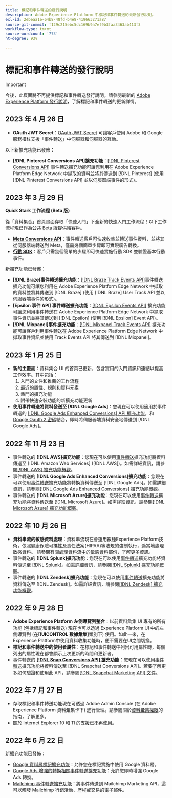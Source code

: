 ```yaml
---
title: 標記和事件轉送的發行說明
description: Adobe Experience Platform 中標記和事件轉送的最新發行說明。
exl-id: 2ebeaa1e-64b8-48fd-b4e8-419663271a87
source-git-commit: f129c215ebc5dc169b9a7ef9b3faa3463ab413f3
workflow-type: tm+mt
source-wordcount: '773'
ht-degree: 93%

---
```


# 標記和事件轉送的發行說明

>[!IMPORTANT]
>
>今後，此頁面將不再提供標記和事件轉送發行說明。請參閱最新的 [Adobe Experience Platform 發行說明](https://experienceleague.adobe.com/docs/experience-platform/release-notes/latest.html#data-collection)，了解標記和事件轉送的更新詳情。

## 2023 年 4 月 26 日

* **OAuth JWT Secret**：[OAuth JWT Secret](https://experienceleague.adobe.com/docs/experience-platform/tags/event-forwarding/secrets.html) 可讓客戶使用 Adob&#x200B;&#x200B;e 和 Google 服務權杖支援「事件轉送」中伺服器和伺服器的互動。

以下新擴充功能已發佈：

* **[!DNL Pinterest Conversions API]擴充功能**：[[!DNL Pinterest Conversions API]](https://experienceleague.adobe.com/docs/experience-platform/tags/extensions/server/pinterest/overview.html) 事件轉送擴充功能可讓您利用在 Adob&#x200B;&#x200B;e Experience Platform Edge Network 中擷取的資料並將其傳送到 [!DNL Pinterest] (使用 [!DNL Pinterest Conversions API] 並以伺服器端事件的形式)。

## 2023 年 3 月 29 日

**Quick Stark 工作流程 (Beta 版)**

從「資料集合」首頁畫面存取「快速入門」下全新的快速入門工作流程！以下工作流程現已作為公共 Beta 版提供給客戶。
* **[Meta Conversions API](https://experienceleague.adobe.com/docs/experience-platform/tags/extensions/server/meta/overview.html#quick-start)**：事件轉送客戶可快速收集並轉送事件資料，並將其從伺服器端轉送到 Meta，僅需幾個簡單步驟即可實現廣告轉換。
* **[行動 SDK](https://developer.adobe.com/client-sdks/documentation/)**：客戶只需幾個簡單的步驟即可快速實施行動 SDK 並驗證基本行動事件。

新擴充功能已發佈：

* **[!DNL Braze]事件轉送擴充功能**：[[!DNL Braze Track Events API]](https://experienceleague.adobe.com/docs/experience-platform/tags/extensions/server/braze/overview.html)事件轉送擴充功能可讓您利用在 Adob&#x200B;&#x200B;e Experience Platform Edge Network 中擷取的資料並將其傳送到 [!DNL Braze] (使用 [!DNL Braze] User Track API 並以伺服器端事件的形式)。
* **[Epsilon 事件 API] 事件轉送擴充功能**：[[!DNL Epsilon Events API]](https://experienceleague.adobe.com/docs/experience-platform/tags/extensions/server/braze/overview.html) 擴充功能可讓您利用事件轉送在 Adob&#x200B;&#x200B;e Experience Platform Edge Network 中擷取事件資訊並將其傳送到 [!DNL Epsilon] (使用 [!DNL Epsilon] Event API)。
* **[!DNL Mixpanel]事件擴充功能**：[[!DNL Mixpanel Track Events API]](https://experienceleague.adobe.com/docs/experience-platform/tags/extensions/server/braze/overview.html) 擴充功能可讓客戶利用事件轉送在 Adob&#x200B;&#x200B;e Experience Platform Edge Network 中擷取事件資訊並使用 Track Events API 將其傳送到 [!DNL Mixpanel]。

## 2023 年 1 月 25 日

* **新的主畫面**：資料集合 UI 的首頁已更新，包含實用的入門資訊和連結以提高工作效率。其中包括：
   1. 入門的文件和推薦的工作流程
   1. 最近的屬性、規則和資料元素
   1. 熱門的擴充功能
   1. 附帶快速安裝功能的新擴充功能更新
* **使用事件轉送將資料發送至 [!DNL Google Ads]**：您現在可以使用適用於事件轉送的 [[!DNL Google Ads Enhanced Conversions] API 擴充功能](../extensions/server/google-ads-enhanced-conversions/overview.md)，和 [Google Oauth 2 密碼](../ui/event-forwarding/secrets.md#google-oauth2)結合，即時將伺服器端資料安全地傳送到 [!DNL Google Ads]。

## 2022 年 11 月 23 日

* 事件轉送的 **[!DNL AWS]擴充功能**：您現在可以使用[事件轉送](../../tags/ui/event-forwarding/overview.md)擴充功能將資料傳送至 [!DNL Amazon Web Services] ([!DNL AWS])。如需詳細資訊，請參閱[[!DNL AWS] 擴充功能概觀](../../tags/extensions/server/aws/overview.md)。
* 事件轉送的 **[!DNL Google Ads Enhanced Conversions]擴充功能**：您現在可以使用[事件轉送](../../tags/ui/event-forwarding/overview.md)擴充功能將轉換資料傳送至 [!DNL Google Ads]。如需詳細資訊，請參閱[[!DNL Google Ads Enhanced Conversions] 擴充功能概觀](../../tags/extensions/server/google-ads-enhanced-conversions/overview.md)。
* 事件轉送的 **[!DNL Microsoft Azure]擴充功能**：您現在可以使用[事件轉送](../../tags/ui/event-forwarding/overview.md)擴充功能將資料傳送至 [!DNL Microsoft Azure]。如需詳細資訊，請參閱[[!DNL Microsoft Azure] 擴充功能概觀](../../tags/extensions/server/azure/overview.md)。

## 2022 年 10 月 26 日

* **資料串流的敏感資料處理**：資料串流現在會運用數種Experience Platform技術，依照健康保險可攜性及責任法案(HIPAA)等法規的強制執行，適當地處理敏感資料。 請參閱有關[處理資料流中的敏感資料](../../datastreams/overview.md#sensitive)部份，了解更多資訊。
* 事件轉送的 **[!DNL Splunk]擴充功能**：您現在可以使用[事件轉送](../ui/event-forwarding/overview.md)擴充功能將資料傳送至 [!DNL Splunk]。如需詳細資訊，請參閱[[!DNL Splunk] 擴充功能概觀](../extensions/server/splunk/overview.md)。
* 事件轉送的 **[!DNL Zendesk]擴充功能**：您現在可以使用[事件轉送](../ui/event-forwarding/overview.md)擴充功能將資料傳送至 [!DNL Zendesk]。如需詳細資訊，請參閱[[!DNL Zendesk] 擴充功能概觀](../extensions/server/zendesk/overview.md)。

## 2022 年 9 月 28 日

* **Adobe Experience Platform 左側導覽列整合**：以前資料彙集 UI 專有的所有功能 (包括標記和事件轉送) 現在也可以透過 Experience Platform UI 中的左側導覽列 (在&#x200B;**[!UICONTROL 數據彙集]**&#x200B;類別下) 使用。如此一來，在Experience Platform中使用資料收集功能時，便不需要在UI之間切換。
* **標記和事件轉送中的使用者屬性**：在標記和事件轉送中列出可用屬性時，每個列出的屬性現在都會顯示上次更新的時間和更新者。
* 事件轉送的 **[[!DNL Snap Conversions API] 擴充功能](https://exchange.adobe.com/apps/ec/108550)**：您現在可以使用[事件轉送](../../tags/ui/event-forwarding/overview.md)擴充功能將資料傳送至 [!DNL Snapchat Conversions API]。若要了解更多如何驗證和使用此 API，請參閱[[!DNL Snapchat Marketing API] 文件](https://marketingapi.snapchat.com/docs/conversion.html)。

## 2022 年 7 月 27 日

* 存取標記和事件轉送功能現在可透過 Adob&#x200B;&#x200B;e Admin Console (在 Adob&#x200B;&#x200B;e Experience Platform 資料彙集卡下) 進行管理。請參閱關於[資料彙集權限](../../collection/permissions.md)的指南，了解更多。
* 關於 Internet Explorer 10 和 11 的支援已[不再使用](../ie-deprecation.md)。

## 2022 年 6 月 22 日

新擴充功能已發佈：

* [Google 資料層標記擴充功能](../extensions/client/google-data-layer/overview.md)：允許您在標記實施中使用 Google 資料層。
* [Google Ads 增強的轉換相關事件轉送擴充功能](https://partners.adobe.com/exchangeprogram/experiencecloud/exchange.details.108630.html)：允許您即時增強 Google Ads 轉換。
* [Mailchimp 事件轉送擴充功能](../extensions/server/mailchimp/overview.md)：將事件傳送到 Mailchimp Marketing API，這可以觸發 Mailchimp 行銷活動、歷程或交易的電子郵件。